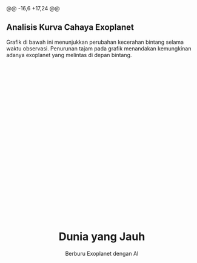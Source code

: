 <!DOCTYPE html><html lang="id"><head>  <script src="https://cdn.plot.ly/plotly-latest.min.js"></script>  <meta charset="UTF-8">  <title>Dunia yang Jauh: Berburu Exoplanet dengan AI</title>  <script src="https://cdn.plot.ly/plotly-latest.min.js"></script>@@ -16,6 +17,24 @@<body>  <h2>Analisis Kurva Cahaya Exoplanet</h2><p>  Grafik di bawah ini menunjukkan perubahan kecerahan bintang selama waktu observasi. Penurunan tajam pada grafik menandakan kemungkinan adanya exoplanet yang melintas di depan bintang.</p><div id="plotly-chart" style="width:100%;max-width:700px;height:400px;"></div><script>  var time = [0, 0.5, 1, 1.5, 2, 2.5, 3, 3.5, 4];  var flux = [1.0, 0.99, 1.01, 0.97, 1.0, 1.02, 0.96, 1.0, 1.01];  var data = [{    x: time,    y: flux,    type: 'scatter',    mode: 'lines+markers',    marker: {color: 'gold'}  }];  Plotly.newPlot('plotly-chart', data, { title: 'Kurva Cahaya Exoplanet', xaxis:{title:'Waktu'}, yaxis:{title:'Kecerahan (Flux)'} });</script>  <header>    <h1>Dunia yang Jauh</h1>    <div class="subtitle">Berburu Exoplanet dengan AI</div>
